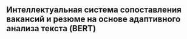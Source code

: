 ## Интеллектуальная система сопоставления вакансий и резюме на основе адаптивного анализа текста (BERT)

